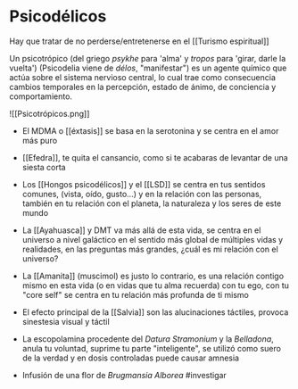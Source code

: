 # Psicodélicos

Hay que tratar de no perderse/entretenerse en el [[Turismo espiritual]]

Un psicotrópico (del griego _psykhe_ para 'alma' y _tropos_ para 'girar, darle la vuelta') (Psicodelia viene de _délos_, "manifestar") es un agente químico que actúa sobre el sistema nervioso central, lo cual trae como consecuencia cambios temporales en la percepción, estado de ánimo, de conciencia y comportamiento.

![[Psicotrópicos.png]]

- El MDMA o [[éxtasis]] se basa en la serotonina y se centra en el amor más puro

- [[Efedra]], te quita el cansancio, como si te acabaras de levantar de una siesta corta

- Los [[Hongos psicodélicos]] y el [[LSD]] se centra en tus sentidos comunes, (vista, oído, gusto...) y en la relación con las personas, también en tu relación con el planeta, la naturaleza y los seres de este mundo

- La [[Ayahuasca]] y DMT va más allá de esta vida, se centra en el universo a nivel galáctico en el sentido más global de múltiples vidas y realidades, en las preguntas más grandes, ¿cuál es mi relación con el universo?

- La [[Amanita]] (muscimol) es justo lo contrario, es una relación contigo mismo en esta vida (o en vidas que tu alma recuerda) con tu ego, con tu "core self" se centra en tu relación más profunda de ti mismo

- El efecto principal de la [[Salvia]] son las alucinaciones táctiles, provoca sinestesia visual y táctil

- La escopolamina procedente del *Datura Stramonium* y la *Belladona*, anula tu voluntad, suprime tu parte "inteligente", se utilizó como suero de la verdad y en dosis controladas puede causar amnesia

- Infusión de una flor de *Brugmansia Alborea* #investigar 

